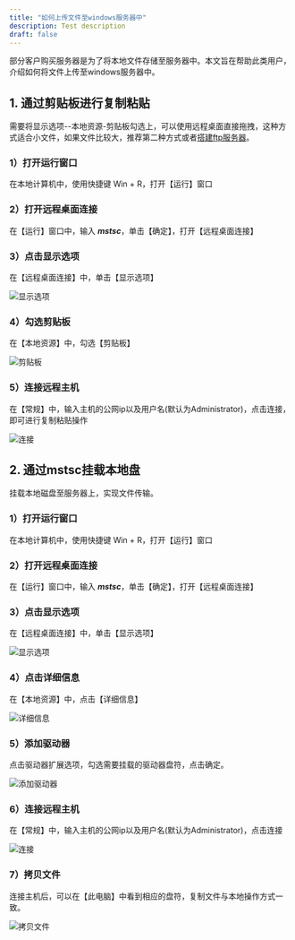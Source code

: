 ```yaml
---
title: "如何上传文件至windows服务器中"
description: Test description
draft: false
---
```


部分客户购买服务器是为了将本地文件存储至服务器中。本文旨在帮助此类用户，介绍如何将文件上传至windows服务器中。

## 1. 通过剪贴板进行复制粘贴

需要将显示选项--本地资源-剪贴板勾选上，可以使用远程桌面直接拖拽，这种方式适合小文件，如果文件比较大，推荐第二种方式或者[搭建ftp服务器](https://docsv3.qingcloud.com/compute/vm/faq/faq/#%E5%A6%82%E4%BD%95%E6%90%AD%E5%BB%BA%E4%B8%80%E4%B8%AAftp%E6%9C%8D%E5%8A%A1)。

### 1）打开运行窗口

在本地计算机中，使用快捷键 Win + R，打开【运行】窗口

### 2）打开远程桌面连接

在【运行】窗口中，输入 ***mstsc***，单击【确定】，打开【远程桌面连接】

### 3）点击显示选项

在【远程桌面连接】中，单击【显示选项】

![显示选项](../upload_files_to_windows.assets/upload_files_to_windows_1.png)

### 4）勾选剪贴板

在【本地资源】中，勾选【剪贴板】

![剪贴板](../upload_files_to_windows.assets/upload_files_to_windows_2.png)

### 5）连接远程主机

在【常规】中，输入主机的公网ip以及用户名(默认为Administrator)，点击连接，即可进行复制粘贴操作

![连接](../upload_files_to_windows.assets/upload_files_to_windows_3.png)

## 2. 通过mstsc挂载本地盘

挂载本地磁盘至服务器上，实现文件传输。

### 1）打开运行窗口

在本地计算机中，使用快捷键 Win + R，打开【运行】窗口

### 2）打开远程桌面连接

在【运行】窗口中，输入 ***mstsc***，单击【确定】，打开【远程桌面连接】

### 3）点击显示选项

在【远程桌面连接】中，单击【显示选项】

![显示选项](../upload_files_to_windows.assets/upload_files_to_windows_1.png)

### 4）点击详细信息

在【本地资源】中，点击【详细信息】

![详细信息](../upload_files_to_windows.assets/upload_files_to_windows_4.png)

### 5）添加驱动器

点击驱动器扩展选项，勾选需要挂载的驱动器盘符，点击确定。

![添加驱动器](../upload_files_to_windows.assets/upload_files_to_windows_5.png)

### 6）连接远程主机

在【常规】中，输入主机的公网ip以及用户名(默认为Administrator)，点击连接

![连接](../upload_files_to_windows.assets/upload_files_to_windows_3.png)

### 7）拷贝文件

连接主机后，可以在【此电脑】中看到相应的盘符，复制文件与本地操作方式一致。

![拷贝文件](../upload_files_to_windows.assets/upload_files_to_windows_6.png)
